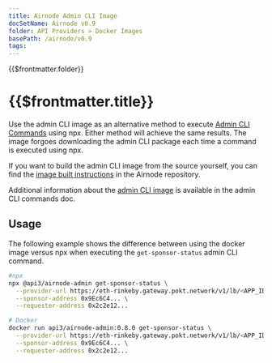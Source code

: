 ```yaml
---
title: Airnode Admin CLI Image
docSetName: Airnode v0.9
folder: API Providers > Docker Images
basePath: /airnode/v0.9
tags:
---
```


<TitleSpan>{{$frontmatter.folder}}</TitleSpan>

# {{$frontmatter.title}}

<VersionWarning/>

<TocHeader />
<TOC class="table-of-contents" :include-level="[2,3]" />

<!-- TODO: link [docker hub](https://hub.docker.com/r/api3/airnode-admin) once image is published -->
<!-- TODO: link [Airnode repository](https://github.com/api3dao/airnode/tree/v0.8/packages/airnode-admin/docker) once image is published -->

Use the admin CLI image as an alternative method to execute
[Admin CLI Commands](../../reference/packages/admin-cli.md) using npx. Either
method will achieve the same results. The image forgoes downloading the admin
CLI package each time a command is executed using npx.

If you want to build the admin CLI image from the source yourself, you can find
the
[image built instructions](https://github.com/api3dao/airnode/tree/v0.8/packages/airnode-admin/docker)
in the Airnode repository.

Additional information about the
[admin CLI image](../../reference/packages/admin-cli.md#using-docker) is
available in the admin CLI commands doc.

## Usage

The following example shows the difference between using the docker image versus
npx when executing the `get-sponsor-status` admin CLI command.

```sh
#npx
npx @api3/airnode-admin get-sponsor-status \
  --provider-url https://eth-rinkeby.gateway.pokt.network/v1/lb/<APP_ID> \
  --sponsor-address 0x9Ec6C4... \
  --requester-address 0x2c2e12...

# Docker
docker run api3/airnode-admin:0.8.0 get-sponsor-status \
  --provider-url https://eth-rinkeby.gateway.pokt.network/v1/lb/<APP_ID> \
  --sponsor-address 0x9Ec6C4... \
  --requester-address 0x2c2e12...
```
